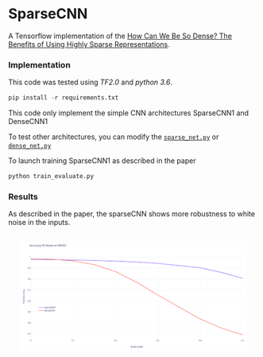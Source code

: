 # SparseCNN
A Tensorflow implementation of the [How Can We Be So Dense? The Benefits of Using Highly Sparse Representations](https://arxiv.org/pdf/1903.11257.pdf).

### Implementation

This code was tested using *TF2.0* and *python 3.6*.

```python
pip install -r requirements.txt
```

This code only implement the simple CNN architectures SparseCNN1 and DenseCNN1

To test other architectures, you can modify the [`sparse_net.py`](sparse_net.py) or [`dense_net.py`](dense_net.py)  

To launch training SparseCNN1 as described in the paper
```python
python train_evaluate.py
```

### Results
As described in the paper, the sparseCNN shows more robustness to white noise in the inputs.

<br />
<div align="center">
<img width="90%" src ="./images/AccuracyvsNoise.png" /> 
<br />




